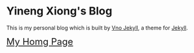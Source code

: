 # Yineng Xiong's Blog

This is my personal blog which is built by [Vno Jekyll](https://github.com/onevcat/vno-jekyll), a theme for [Jekyll](http://jekyllrb.com). 

<font size=5> [My Homg Page](yinengxiong.cn)
